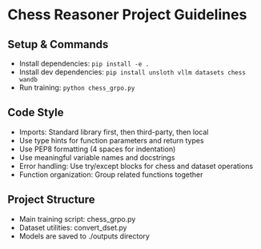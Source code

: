# Chess Reasoner Project Guidelines

## Setup & Commands
- Install dependencies: `pip install -e .`
- Install dev dependencies: `pip install unsloth vllm datasets chess wandb`
- Run training: `python chess_grpo.py`

## Code Style
- Imports: Standard library first, then third-party, then local
- Use type hints for function parameters and return types
- Use PEP8 formatting (4 spaces for indentation)
- Use meaningful variable names and docstrings
- Error handling: Use try/except blocks for chess and dataset operations
- Function organization: Group related functions together

## Project Structure
- Main training script: chess_grpo.py
- Dataset utilities: convert_dset.py
- Models are saved to ./outputs directory
